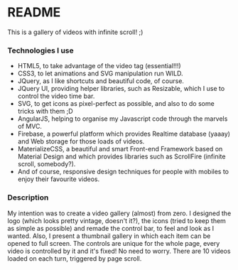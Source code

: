 # README #

This is a gallery of videos with infinite scroll! ;)

### Technologies I use ###

* HTML5, to take advantage of the video tag (essential!!!)
* CSS3, to let animations and SVG manipulation run WILD.
* JQuery, as I like shortcuts and beautiful code, of course.
* JQuery UI, providing helper libraries, such as Resizable, which I use to control the video time bar.
* SVG, to get icons as pixel-perfect as possible, and also to do some tricks with them ;D
* AngularJS, helping to organise my Javascript code through the marvels of MVC.
* Firebase, a powerful platform which provides Realtime database (yaaay) and Web storage for those loads of videos.
* MaterializeCSS, a beautiful and smart Front-end Framework based on Material Design and which provides libraries such as ScrollFire (infinite scroll, somebody?).
* And of course, responsive design techniques for people with mobiles to enjoy their favourite videos.

### Description ###

My intention was to create a video gallery (almost) from zero. I designed the logo (which looks pretty vintage, doesn't it?), the icons (tried to keep them as simple as possible) and remade the control bar, to feel and look as I wanted. Also, I present a thumbnail gallery in which each item can be opened to full screen. The controls are unique for the whole page, every video is controlled by it and it's fixed! No need to worry. There are 10 videos loaded on each turn, triggered by page scroll.

